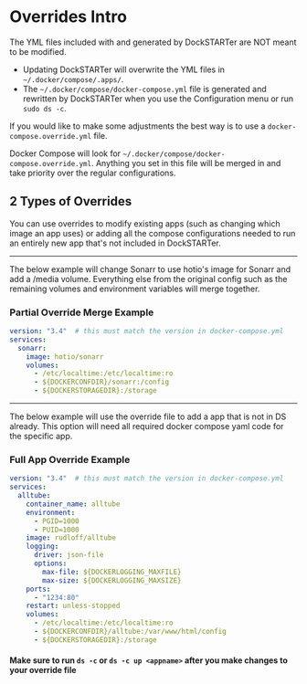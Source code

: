 # Overrides Intro

The YML files included with and generated by DockSTARTer are NOT meant to be modified.

* Updating DockSTARTer will overwrite the YML files in `~/.docker/compose/.apps/`.
* The `~/.docker/compose/docker-compose.yml` file is generated and rewritten by DockSTARTer when you use the Configuration menu or run `sudo ds -c`.

If you would like to make some adjustments the best way is to use a `docker-compose.override.yml` file.

Docker Compose will look for `~/.docker/compose/docker-compose.override.yml`. Anything you set in this file will be merged in and take priority over the regular configurations.

## 2 Types of Overrides

You can use overrides to modify existing apps (such as changing which image an app uses) or adding all the compose configurations needed to run an entirely new app that's not included in DockSTARTer.

***

The below example will change Sonarr to use hotio's image for Sonarr and add a /media volume. Everything else from the original config such as the remaining volumes and environment variables will merge together.

### Partial Override Merge Example

```yaml
version: "3.4"  # this must match the version in docker-compose.yml
services:
  sonarr:
    image: hotio/sonarr
    volumes:
      - /etc/localtime:/etc/localtime:ro
      - ${DOCKERCONFDIR}/sonarr:/config
      - ${DOCKERSTORAGEDIR}:/storage
```

***

The below example will use the override file to add a app that is not in DS already. This option will need all required docker compose yaml code for the specific app.

### Full App Override Example

```yaml
version: "3.4"  # this must match the version in docker-compose.yml
services:
  alltube:
    container_name: alltube
    environment:
      - PGID=1000
      - PUID=1000
    image: rudloff/alltube
    logging:
      driver: json-file
      options:
        max-file: ${DOCKERLOGGING_MAXFILE}
        max-size: ${DOCKERLOGGING_MAXSIZE}
    ports:
      - "1234:80"
    restart: unless-stopped
    volumes:
      - /etc/localtime:/etc/localtime:ro
      - ${DOCKERCONFDIR}/alltube:/var/www/html/config
      - ${DOCKERSTORAGEDIR}:/storage
```

#### Make sure to run `ds -c` or `ds -c up <appname>` after you make changes to your override file
